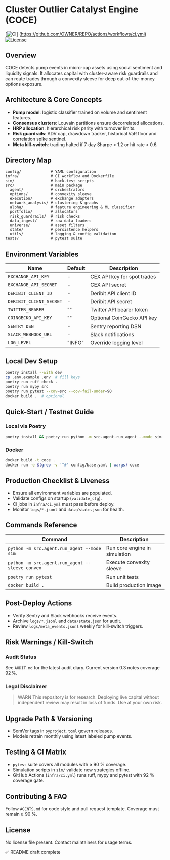 # Cluster Outlier Catalyst Engine (COCE)

[![CI](https://github.com/OWNER/REPO/actions/workflows/ci.yml/badge.svg)]
(https://github.com/OWNER/REPO/actions/workflows/ci.yml)
[![License](https://img.shields.io/badge/license-unlicensed-lightgrey.svg)](#license)

## Overview
COCE detects pump events in micro-cap assets using social sentiment and liquidity signals. It
allocates capital with cluster-aware risk guardrails and can route trades through a convexity
sleeve for deep out-of-the-money options exposure.

## Architecture & Core Concepts
- **Pump model**: logistic classifier trained on volume and sentiment features.
- **Consensus clusters**: Louvain partitions ensure decorrelated allocations.
- **HRP allocation**: hierarchical risk parity with turnover limits.
- **Risk guardrails**: ADV cap, drawdown tracker, historical VaR floor and correlation spike
  sentinel.
- **Meta kill-switch**: trading halted if 7‑day Sharpe < 1.2 or hit rate < 0.6.

## Directory Map
```
config/             # YAML configuration
infra/              # CI workflow and Dockerfile
sim/                # back-test scripts
src/                # main package
  agent/            # orchestrators
  options/          # convexity sleeve
  execution/        # exchange adapters
  network_analysis/ # clustering & graphs
  alpha/            # feature engineering & ML classifier
  portfolio/        # allocators
  risk_guardrails/  # risk checks
  data_ingest/      # raw data loaders
  universe/         # asset filters
  state/            # persistence helpers
  utils/            # logging & config validation
tests/              # pytest suite
```

## Environment Variables
| Name | Default | Description |
|-----|---------|-------------|
| `EXCHANGE_API_KEY` | - | CEX API key for spot trades |
| `EXCHANGE_API_SECRET` | - | CEX API secret |
| `DERIBIT_CLIENT_ID` | - | Deribit API client ID |
| `DERIBIT_CLIENT_SECRET` | - | Deribit API secret |
| `TWITTER_BEARER` | "" | Twitter API bearer token |
| `COINGECKO_API_KEY` | "" | Optional CoinGecko API key |
| `SENTRY_DSN` | - | Sentry reporting DSN |
| `SLACK_WEBHOOK_URL` | - | Slack notifications |
| `LOG_LEVEL` | "INFO" | Override logging level |

## Local Dev Setup
```bash
poetry install --with dev
cp .env.example .env  # fill keys
poetry run ruff check .
poetry run mypy src
poetry run pytest --cov=src --cov-fail-under=90
docker build .  # optional
```

## Quick-Start / Testnet Guide
### Local via Poetry
```bash
poetry install && poetry run python -m src.agent.run_agent --mode sim
```
### Docker
```bash
docker build -t coce .
docker run -e $(grep -v '^#' config/base.yaml | xargs) coce
```

## Production Checklist & Liveness
- Ensure all environment variables are populated.
- Validate configs on startup (`validate_cfg`).
- CI jobs in `infra/ci.yml` must pass before deploy.
- Monitor `logs/*.jsonl` and `data/state.json` for health.

## Commands Reference
| Command | Description |
|---------|-------------|
| `python -m src.agent.run_agent --mode sim` | Run core engine in simulation |
| `python -m src.agent.run_agent --sleeve convex` | Execute convexity sleeve |
| `poetry run pytest` | Run unit tests |
| `docker build .` | Build production image |

## Post-Deploy Actions
- Verify Sentry and Slack webhooks receive events.
- Archive `logs/*.jsonl` and `data/state.json` for audit.
- Review `logs/meta_events.jsonl` weekly for kill-switch triggers.

## Risk Warnings / Kill-Switch
### Audit Status
See `AUDIT.md` for the latest audit diary. Current version 0.3 notes coverage 92 %.
### Legal Disclaimer
> WARN
> This repository is for research. Deploying live capital without independent review may
> result in loss of funds. Use at your own risk.

## Upgrade Path & Versioning
- SemVer tags in `pyproject.toml` govern releases.
- Models retrain monthly using latest labeled pump events.

## Testing & CI Matrix
- `pytest` suite covers all modules with ≥ 90 % coverage.
- Simulation scripts in `sim/` validate new strategies offline.
- GitHub Actions (`infra/ci.yml`) runs ruff, mypy and pytest with 92 % coverage gate.

## Contributing & FAQ
Follow `AGENTS.md` for code style and pull request template. Coverage must remain ≥ 90 %.

## License
No license file present. Contact maintainers for usage terms.

✅ README draft complete
